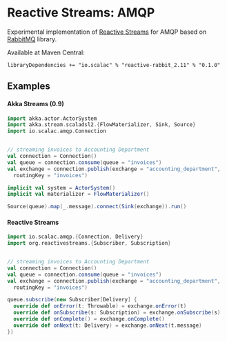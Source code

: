 Reactive Streams: AMQP
====

Experimental implementation of [Reactive Streams](http://www.reactive-streams.org) for AMQP based on [RabbitMQ](https://www.rabbitmq.com/) library.

Available at Maven Central:

    libraryDependencies += "io.scalac" % "reactive-rabbit_2.11" % "0.1.0"

Examples
----

#### Akka Streams (0.9)

```Scala
import akka.actor.ActorSystem
import akka.stream.scaladsl2.{FlowMaterializer, Sink, Source}
import io.scalac.amqp.Connection


// streaming invoices to Accounting Department
val connection = Connection()
val queue = connection.consume(queue = "invoices")
val exchange = connection.publish(exchange = "accounting_department",
  routingKey = "invoices")

implicit val system = ActorSystem()
implicit val materializer = FlowMaterializer()

Source(queue).map(_.message).connect(Sink(exchange)).run()
```

#### Reactive Streams

```Scala
import io.scalac.amqp.{Connection, Delivery}
import org.reactivestreams.{Subscriber, Subscription}


// streaming invoices to Accounting Department
val connection = Connection()
val queue = connection.consume(queue = "invoices")
val exchange = connection.publish(exchange = "accounting_department",
  routingKey = "invoices")

queue.subscribe(new Subscriber[Delivery] {
  override def onError(t: Throwable) = exchange.onError(t)
  override def onSubscribe(s: Subscription) = exchange.onSubscribe(s)
  override def onComplete() = exchange.onComplete()
  override def onNext(t: Delivery) = exchange.onNext(t.message)
})
```